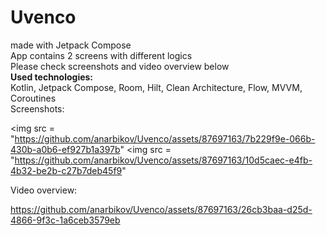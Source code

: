 # Uvenco  
made with Jetpack Compose  
App contains 2 screens with different logics  
Please check screenshots and video overview below  
**Used technologies:**  
Kotlin, Jetpack Compose, Room, Hilt,  Clean Architecture, Flow, MVVM, Coroutines  
Screenshots:  

<img src = "https://github.com/anarbikov/Uvenco/assets/87697163/7b229f9e-066b-430b-a0b6-ef927b1a397b"
<img src = "https://github.com/anarbikov/Uvenco/assets/87697163/10d5caec-e4fb-4b32-be2b-c27b7deb45f9"

Video overview:  

https://github.com/anarbikov/Uvenco/assets/87697163/26cb3baa-d25d-4866-9f3c-1a6ceb3579eb

